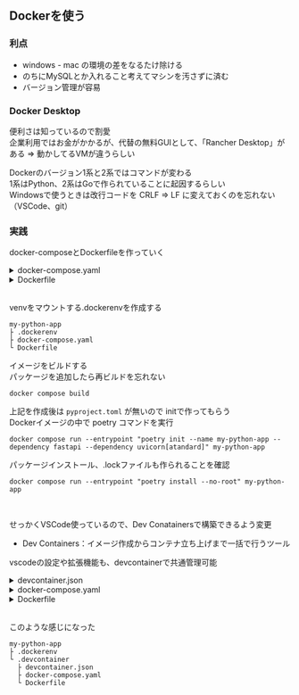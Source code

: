 ## Dockerを使う
### 利点
- windows - mac の環境の差をなるたけ除ける  
- のちにMySQLとか入れること考えてマシンを汚さずに済む  
- バージョン管理が容易  

### Docker Desktop
便利さは知っているので割愛  
企業利用ではお金がかかるが、代替の無料GUIとして、「Rancher Desktop」がある ⇒ 動かしてるVMが違うらしい  

Dockerのバージョン1系と2系ではコマンドが変わる  
1系はPython、2系はGoで作られていることに起因するらしい  
Windowsで使うときは改行コードを CRLF ⇒ LF に変えておくのを忘れない（VSCode、git）

### 実践
docker-composeとDockerfileを作っていく  

<details>
<summary>docker-compose.yaml</summary>

```yaml
### docker-compose.yaml ###
# 一言でいうなら、コンテナ管理を設定

version: "3"
services:
  my-python-app:
    build: . # このディレクトリ内でDockerイメージをビルド
    # ↑ Dockerfileを呼び出してる！パスを明示でも行けるはず
    volumes: # ホストとコンテナのディレクトリのマウントを記述する箇所
      - .dockervenv:/src/.venv # ホストの.dockerenvをコンテナの/src/.venvにマウント
      # ↑ dockervenv⇒コンテナの環境設定系を記述、venv⇒Pythonプロジェクトの仮想環構成を記述
      - .:/src # カレントディレクトリを/srcにマウント
    ports:
      - "8000:8000" # ホストの8000をdockerの8000に接続
    environment: # 環境変数の設定場所
      - WATCHFILES_FORCE_POLLING=true # ホットリロード設定ON
```
</details>

<details>
<summary>Dockerfile</summary>

```dockerfile
### Dockerfile ###
# 一言でいうなら、コンテナの設計書
# こいつはこのファイル名でなくてはいけない！

# FROMで指定したDockerイメージを使う
# busterって安定板の意味らしい
FROM python:3.11-buster
# 実行結果がデフォだと貯めて出されるが、これでリアルタイムで出るらしい
ENV PYTHONBUFFERED=1

WORKDIR /src

# RUNはビルド時コマンドを実行する
# pipはPythonのパッケージ管理ツール、poetryもそう、これらとvenvとの違いがよくわからない、、、
# ↓ npm で yarn 入れる的なことをしてる？
RUN pip install poetry

# package.json と package-lock.jsonみたいな、これをカレントにコピー
COPY pyproject.toml* poetry.lock* ./

# 仮想環境をpoetryが作らないよう設定、Docker上だから要らない？
# venvはローカルで仮想環境が必要だから使う？
RUN poetry config virtualenvs.in-project true
# pyprojectがあるならインストール、fiは条件分岐を終わり
RUN if [ -f pyproject.toml ]; then poetry install --no-root; fi

# ENTRYPOINTは起動時コマンドを実行する、RUNはビルド時！こっちはコンテナ起動時！つまり毎回！
# poetry run uvicorn api.main:app --host 0.0.0.0 --reload
# uvicorn はAPIサーバーを立ち上げるためのもの、ASGI（Asynchronous Server Gateway Interface）：非同期サーバーゲートウェイインターフェース
# 深井さんが言っていたPythonでの非同期というやつ？
ENTRYPOINT ["poetry", "run", "uvicorn", "api.main:app", "--host", "0.0.0.0", "--reload"]
```
</details>

<br>

venvをマウントする.dockerenvを作成する  
```
my-python-app
├ .dockerenv
├ docker-compose.yaml
└ Dockerfile
```

イメージをビルドする  
パッケージを追加したら再ビルドを忘れない
```
docker compose build
```

上記を作成後は `pyproject.toml` が無いので initで作ってもらう  
Dockerイメージの中で poetry コマンドを実行
```shell
docker compose run --entrypoint "poetry init --name my-python-app --dependency fastapi --dependency uvicorn[atandard]" my-python-app
```

パッケージインストール、.lockファイルも作られることを確認
```shell
docker compose run --entrypoint "poetry install --no-root" my-python-app
```

<br>

せっかくVSCode使っているので、Dev Conatainersで構築できるよう変更  
- Dev Containers：イメージ作成からコンテナ立ち上げまで一括で行うツール  

vscodeの設定や拡張機能も、devcontainerで共通管理可能

<details>
<summary>devcontainer.json</summary>

```jsonc
// devcontainer.jsonc
{
  "name": "my-python-app",
  "dockerComposeFile": [
    "docker-compose.yaml"
  ],
  "service": "my-python-app",
  "workspaceFolder": "/src",
  "customizations": {
    "vscode": {
      "settings": {
        "[python]": {
          "editor.defaultFormatter": "ms-python.black-formatter"
        }
      },
      "extensions": [
        "MS-CEINTL.vscode-language-pack-ja",
        "ms-python.black-formatter",
        "KevinRose.vsc-python-indent",
        "formulahendry.code-runner",
        "mhutchie.git-graph",
        "eamodio.gitlens",
        "ms-python.vscode-pylance",
        "ms-python.python",
        "ms-python.debugpy",
        "Codeium.codeium"
      ]
    }
  }
}
```
</details>

<details>
<summary>docker-compose.yaml</summary>

```yaml
### docker-compose.yaml ###
# 一言でいうなら、コンテナ管理を設定

version: "3"
services:
  my-python-app:
    # build: . # このディレクトリ内でDockerイメージをビルド
    # # ↑ Dockerfileを呼び出してる！パスを明示でも行けるはず
    build:
      context: ../
      dockerfile: .devcontainer/Dockerfile

    volumes: # ホストとコンテナのディレクトリのマウントを記述する箇所
      - ../.dockervenv:/src/.venv # ホストの.dockerenvをコンテナの/src/.venvにマウント
      # ↑ dockervenv⇒コンテナの環境設定系を記述、venv⇒Pythonプロジェクトの仮想環構成を記述
      - ../:/src # カレントディレクトリを/srcにマウント
    ports:
      - "8000:8000" # ホストの8000をdockerの8000に接続
    environment: # 環境変数の設定場所
      - WATCHFILES_FORCE_POLLING=true # ホットリロード設定ON
```
</details>

<details>
<summary>Dockerfile</summary>

```dockerfile
### Dockerfile ###
# 一言でいうなら、コンテナの設計書
# こいつはこのファイル名でなくてはいけない！

# FROMで指定したDockerイメージを使う
# busterって安定板の意味らしい
FROM python:3.11-buster
# 実行結果がデフォだと貯めて出されるが、これでリアルタイムで出るらしい
ENV PYTHONBUFFERED=1

WORKDIR /src

# RUNはビルド時コマンドを実行する
# pipはPythonのパッケージ管理ツール、poetryもそう、これらとvenvとの違いがよくわからない、、、
# ⇒ pipはパッケージ管理をするもの、poetryはenv環境管理をするもの、venvは仮想環境を作成するもの
RUN pip install poetry

# package.json と package-lock.jsonみたいな、これをカレントにコピー
COPY pyproject.toml* poetry.lock* ./

# 仮想環境をpoetryが作らないよう設定、Docker上だから要らない？
# venvはローカルで仮想環境が必要だから使う？
RUN poetry config virtualenvs.in-project true
# pyprojectがあるならインストール、fiは条件分岐を終わり
RUN if [ -f pyproject.toml ]; then poetry install --no-root; fi

# ENTRYPOINTは起動時コマンドを実行する、RUNはビルド時！こっちはコンテナ起動時！つまり毎回！
# poetry run uvicorn api.main:app --host 0.0.0.0 --reload
# uvicorn はAPIサーバーを立ち上げるためのもの、ASGI（Asynchronous Server Gateway Interface）：非同期サーバーゲートウェイインターフェース
# 深井さんが言っていたPythonでの非同期というやつ？
ENTRYPOINT ["poetry", "run", "uvicorn", "api.main:app", "--host", "0.0.0.0", "--reload"]
```
</details>



<br>

このような感じになった
```
my-python-app
├ .dockerenv
└ .devcontainer
  ├ devcontainer.json
  ├ docker-compose.yaml
  └ Dockerfile
```
 
